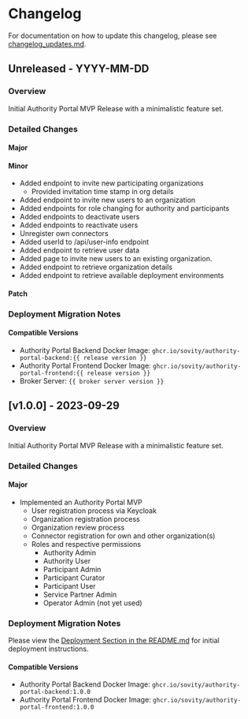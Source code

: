# Changelog

For documentation on how to update this changelog,
please see [changelog_updates.md](docs/dev/changelog_updates.md).

## Unreleased - YYYY-MM-DD

### Overview

Initial Authority Portal MVP Release with a minimalistic feature set.

### Detailed Changes

#### Major

#### Minor

- Added endpoint to invite new participating organizations
  - Provided invitation time stamp in org details
- Added endpoint to invite new users to an organization
- Added endpoints for role changing for authority and participants
- Added endpoints to deactivate users
- Added endpoints to reactivate users
- Unregister own connectors
- Added userId to /api/user-info endpoint
- Added endpoint to retrieve user data
- Added page to invite new users to an existing organization.
- Added endpoint to retrieve organization details
- Added endpoint to retrieve available deployment environments

#### Patch

### Deployment Migration Notes

#### Compatible Versions

- Authority Portal Backend Docker Image: `ghcr.io/sovity/authority-portal-backend:{{ release version }}`
- Authority Portal Frontend Docker Image: `ghcr.io/sovity/authority-portal-frontend:{{ release version }}`
- Broker Server: `{{ broker server version }}`

## [v1.0.0] - 2023-09-29

### Overview

Initial Authority Portal MVP Release with a minimalistic feature set.

### Detailed Changes

#### Major

- Implemented an Authority Portal MVP
  - User registration process via Keycloak
  - Organization registration process
  - Organization review process
  - Connector registration for own and other organization(s)
  - Roles and respective permissions
    - Authority Admin
    - Authority User
    - Participant Admin
    - Participant Curator
    - Participant User
    - Service Partner Admin
    - Operator Admin (not yet used)

### Deployment Migration Notes

Please view the [Deployment Section in the README.md](README.md#deployment) for initial deployment instructions.

#### Compatible Versions

- Authority Portal Backend Docker Image: `ghcr.io/sovity/authority-portal-backend:1.0.0`
- Authority Portal Frontend Docker Image: `ghcr.io/sovity/authority-portal-frontend:1.0.0`

